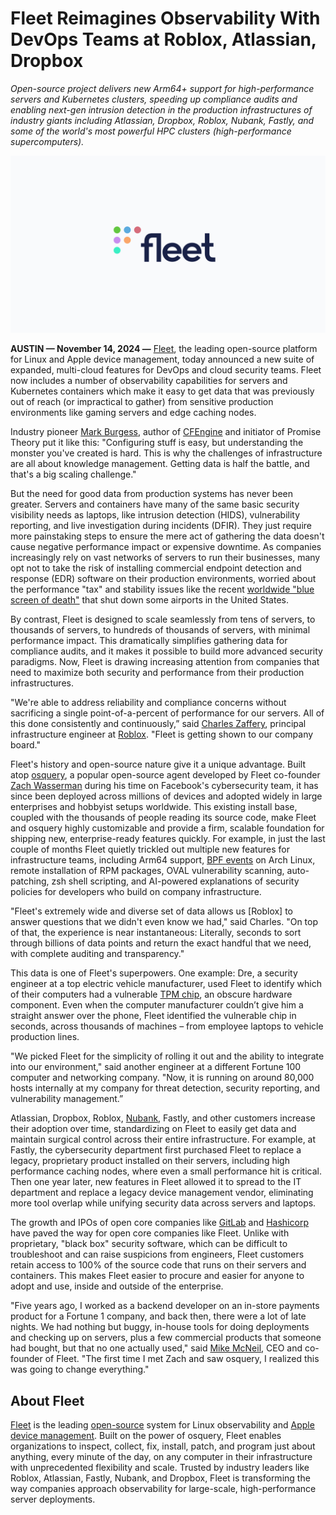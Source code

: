 # Fleet Reimagines Observability With DevOps Teams at Roblox, Atlassian, Dropbox

_Open-source project delivers new Arm64+ support for high-performance servers and Kubernetes clusters, speeding up compliance audits and enabling next-gen intrusion detection in the production infrastructures of industry giants including Atlassian, Dropbox, Roblox, Nubank, Fastly, and some of the world's most powerful HPC clusters (high-performance supercomputers)._

![Fleet logo cover](../website/assets/images/articles/fleet-cover-800x450@2x.png)
 
**AUSTIN — November 14, 2024 —** [Fleet](https://fleetdm.com?utm_content=eo-security), the leading open-source platform for Linux and Apple device management, today announced a new suite of expanded, multi-cloud features for DevOps and cloud security teams.  Fleet now includes a number of observability capabilities for servers and Kubernetes containers which make it easy to get data that was previously out of reach (or impractical to gather) from sensitive production environments like gaming servers and edge caching nodes. 

Industry pioneer [Mark Burgess](https://en.wikipedia.org/wiki/Mark_Burgess_(computer_scientist)), author of [CFEngine](https://en.m.wikipedia.org/wiki/CFEngine) and initiator of Promise Theory put it like this: "Configuring stuff is easy, but understanding the monster you've created is hard. This is why the challenges of infrastructure are all about knowledge management. Getting data is half the battle, and that's a big scaling challenge."

But the need for good data from production systems has never been greater.  Servers and containers have many of the same basic security visibility needs as laptops, like intrusion detection (HIDS), vulnerability reporting, and live investigation during incidents (DFIR).  They just require more painstaking steps to ensure the mere act of gathering the data doesn't cause negative performance impact or expensive downtime.  As companies increasingly rely on vast networks of servers to run their businesses, many opt not to take the risk of installing commercial endpoint detection and response (EDR) software on their production environments, worried about the performance "tax" and stability issues like the recent [worldwide "blue screen of death"](https://en.wikipedia.org/wiki/2024_CrowdStrike-related_IT_outages) that shut down some airports in the United States.

By contrast, Fleet is designed to scale seamlessly from tens of servers, to thousands of servers, to hundreds of thousands of servers, with minimal performance impact.  This dramatically simplifies gathering data for compliance audits, and it makes it possible to build more advanced security paradigms.  Now, Fleet is drawing increasing attention from companies that need to maximize both security and performance from their production infrastructures.

"We're able to address reliability and compliance concerns without sacrificing a single point-of-a-percent of performance for our servers.  All of this done consistently and continuously,” said [Charles Zaffery](https://www.linkedin.com/in/charleszaffery/), principal infrastructure engineer at [Roblox](https://en.wikipedia.org/wiki/Roblox). "Fleet is getting shown to our company board." 

Fleet's history and open-source nature give it a unique advantage.  Built atop [osquery](https://osquery.io), a popular open-source agent developed by Fleet co-founder [Zach Wasserman](https://github.com/zwass) during his time on Facebook's cybersecurity team, it has since been deployed across millions of devices and adopted widely in large enterprises and hobbyist setups worldwide.  This existing install base, coupled with the thousands of people reading its source code, make Fleet and osquery highly customizable and provide a firm, scalable foundation for shipping new, enterprise-ready features quickly.  For example, in just the last couple of months Fleet quietly trickled out multiple new features for infrastructure teams, including Arm64 support, [BPF events](https://en.wikipedia.org/wiki/Berkeley_Packet_Filter) on Arch Linux, remote installation of RPM packages, OVAL vulnerability scanning, auto-patching, zsh shell scripting, and AI-powered explanations of security policies for developers who build on company infrastructure. 

"Fleet's extremely wide and diverse set of data allows us [Roblox] to answer questions that we didn't even know we had," said Charles.  "On top of that, the experience is near instantaneous: Literally, seconds to sort through billions of data points and return the exact handful that we need, with complete auditing and transparency."

This data is one of Fleet's superpowers.  One example: Dre, a security engineer at a top electric vehicle manufacturer, used Fleet to identify which of their computers had a vulnerable [TPM chip](https://www.tomsguide.com/news/billions-of-pcs-and-other-devices-vulnerable-to-newly-discovered-tpm-20-flaws), an obscure hardware component. Even when the computer manufacturer couldn’t give him a straight answer over the phone, Fleet identified the vulnerable chip in seconds, across thousands of machines – from employee laptops to vehicle production lines.

"We picked Fleet for the simplicity of rolling it out and the ability to integrate into our environment," said another engineer at a different Fortune 100 computer and networking company. "Now, it is running on around 80,000 hosts internally at my company for threat detection, security reporting, and vulnerability management.”

Atlassian, Dropbox, Roblox, [Nubank](https://en.wikipedia.org/wiki/Nubank), Fastly, and other customers increase their adoption over time, standardizing on Fleet to easily get data and maintain surgical control across their entire infrastructure. For example, at Fastly, the cybersecurity department first purchased Fleet to replace a legacy, proprietary product installed on their servers, including high performance caching nodes, where even a small performance hit is critical.  Then one year later, new features in Fleet allowed it to spread to the IT department and replace a legacy device management vendor, eliminating more tool overlap while unifying security data across servers and laptops.

The growth and IPOs of open core companies like [GitLab](https://www.heavybit.com/library/video/commercial-open-source-business-strategies) and [Hashicorp](https://www.sec.gov/Archives/edgar/data/1720671/000119312521319849/d205906ds1.htm) have paved the way for open core companies like Fleet.  Unlike with proprietary, "black box" security software, which can be difficult to troubleshoot and can raise suspicions from engineers, Fleet customers retain access to 100% of the source code that runs on their servers and containers.  This makes Fleet easier to procure and easier for anyone to adopt and use, inside and outside of the enterprise. 

"Five years ago, I worked as a backend developer on an in-store payments product for a Fortune 1 company, and back then, there were a lot of late nights.  We had nothing but buggy, in-house tools for doing deployments and checking up on servers, plus a few commercial products that someone had bought, but that no one actually used," said [Mike McNeil](https://github.com/mikermcneil), CEO and co-founder of Fleet.  "The first time I met Zach and saw osquery, I realized this was going to change everything."

## About Fleet

[Fleet](https://fleetdm.com?utm_content=eo-security) is the leading [open-source](http://fleetdm.com/handbook/company/why-this-way?utm_content=eo-security#why-open-source) system for Linux observability and [Apple device management](https://fleetdm.com/better?utm_content=eo-security). Built on the power of osquery, Fleet enables organizations to inspect, collect, fix, install, patch, and program just about anything, every minute of the day, on any computer in their infrastructure with unprecedented flexibility and scale. Trusted by industry leaders like Roblox, Atlassian, Fastly, Nubank, and Dropbox, Fleet is transforming the way companies approach observability for large-scale, high-performance server deployments.

<meta name="category" value="announcements">
<meta name="authorFullName" value="Mike McNeil">
<meta name="authorGitHubUsername" value="mikermcneil">
<meta name="publishedOn" value="2024-11-14">
<meta name="articleTitle" value="Fleet reimagines observability with DevOps teams at Roblox, Atlassian, Dropbox">
<meta name="description" value="Fleet speeds up compliance audits and enables next-gen intrusion detection in large production infrastructures">
